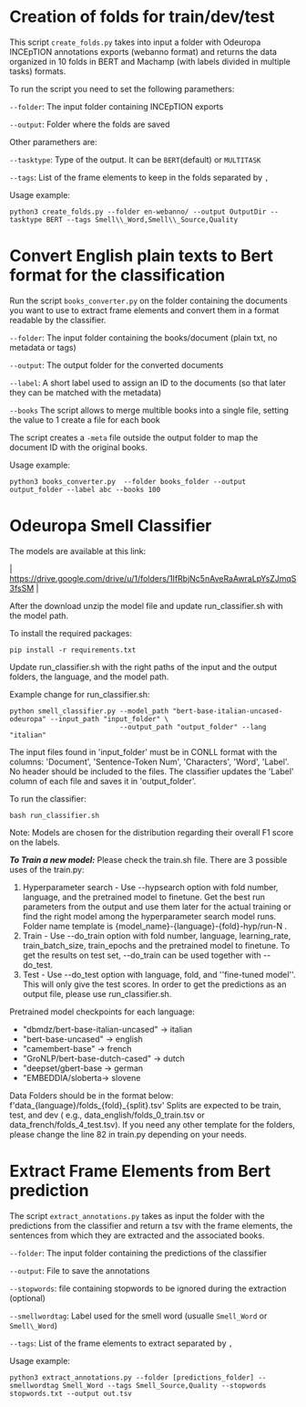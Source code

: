 # Creation of folds for train/dev/test 

This script `create_folds.py` takes into input a folder with Odeuropa INCEpTION annotations exports (webanno format) and returns the data organized in 10 folds in BERT and Machamp (with labels divided in multiple tasks) formats.

To run the script you need to set the following paramethers:

`--folder`: The input folder containing INCEpTION exports

`--output`: Folder where the folds are saved

Other paramethers are:

`--tasktype`: Type of the output. It can be `BERT`(default) or `MULTITASK`

`--tags`: List of the frame elements to keep in the folds separated by `,`


Usage example:
```
python3 create_folds.py --folder en-webanno/ --output OutputDir --tasktype BERT --tags Smell\\_Word,Smell\\_Source,Quality
```



# Convert English plain texts to Bert format for the classification

Run the script `books_converter.py` on the folder containing the documents you want to use to extract frame elements and convert them in a format readable by the classifier.


`--folder`: The input folder containing the books/document (plain txt, no metadata or tags)

`--output`: The output folder for the converted documents

`--label`: A short label used to assign an ID to the documents (so that later they can be matched with the metadata)

`--books` The script allows to merge multible books into a single file, setting the value to 1 create a file for each book


The script creates a `-meta` file outside the output folder to map the document ID with the original books.


Usage example:
```
python3 books_converter.py  --folder books_folder --output output_folder --label abc --books 100
```


# Odeuropa Smell Classifier

The models are available at this link:

| https://drive.google.com/drive/u/1/folders/1IfRbjNc5nAveRaAwraLpYsZJmqS3fsSM |

After the download unzip the model file and update run_classifier.sh with the model path.

To install the required packages:

```
pip install -r requirements.txt
```    

Update run_classifier.sh with the right paths of the input and the output folders, the language, and the model path.

Example change for run_classifier.sh:

```
python smell_classifier.py --model_path "bert-base-italian-uncased-odeuropa" --input_path "input_folder" \
                           --output_path "output_folder" --lang "italian"
```

The input files found in 'input_folder' must be in CONLL format with the columns: 'Document', 'Sentence-Token Num', 'Characters', 'Word', 'Label'. No header should be included to the files. The classifier updates the 'Label' column of each file and saves it in 'output_folder'. 

To run the classifier:

```
bash run_classifier.sh
```

Note: Models are chosen for the distribution regarding their overall F1 score on the labels. 

***To Train a new model:***
Please check the train.sh file. There are 3 possible uses of the train.py: 

1. Hyperparameter search - Use --hypsearch option with fold number, language, and the pretrained model to finetune. Get the best run parameters from the output and use them later for the actual training or find the right model among the hyperparameter search model runs. Folder name template is {model_name}-{language}-{fold}-hyp/run-N .
2. Train -  Use --do_train option with fold number, language, learning_rate, train_batch_size, train_epochs and the pretrained model to finetune. To get the results on test set, --do_train can be used together with --do_test.
3. Test - Use --do_test option with language, fold, and ''fine-tuned model''. This will only give the test scores. In order to get the predictions as an output file, please use run_classifier.sh. 

Pretrained model checkpoints for each language:
- "dbmdz/bert-base-italian-uncased" -> italian
- "bert-base-uncased" -> english
- "camembert-base" -> french
- "GroNLP/bert-base-dutch-cased" -> dutch
- "deepset/gbert-base -> german
- "EMBEDDIA/sloberta-> slovene

Data Folders should be in the format below:
    f'data_{language}/folds_{fold}_{split}.tsv'
Splits are expected to be train, test, and dev ( e.g., data_english/folds_0_train.tsv or data_french/folds_4_test.tsv).
If you need any other template for the folders, please change the line 82 in train.py depending on your needs.

# Extract Frame Elements from Bert prediction

The script `extract_annotations.py` takes as input the folder with the predictions from the classifier and return a tsv with the frame elements, the sentences from which they are extracted and the associated books.

`--folder`: The input folder containing the predictions of the classifier

`--output`: File to save the annotations

`--stopwords`: file containing stopwords to be ignored during the extraction (optional)

`--smellwordtag`: Label used for the smell word (usualle `Smell_Word` or `Smell\_Word`)

`--tags`: List of the frame elements to extract separated by `,`

Usage example:
```
python3 extract_annotations.py --folder [predictions_folder] --smellwordtag Smell_Word --tags Smell_Source,Quality --stopwords stopwords.txt --output out.tsv
```


